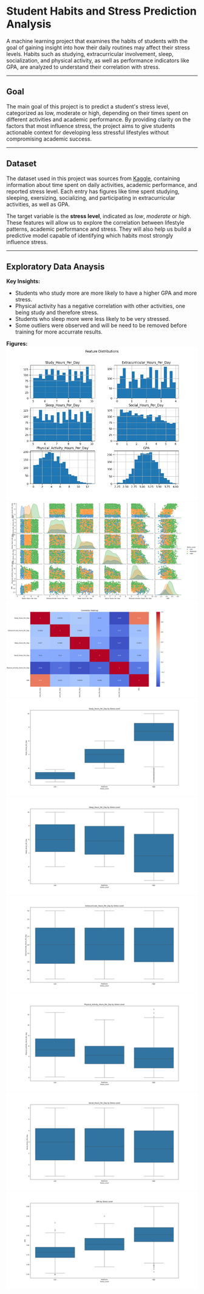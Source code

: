 # Student Habits and Stress Prediction Analysis

A machine learning project that examines the habits of students with the goal of gaining insight into how their daily routines may affect their stress levels. Habits such as studying, extracurricular involvement, sleep, socialization, and physical activity, as well as performance indicators like GPA, are analyzed to understand their correlation with stress.

---

## Goal

The main goal of this project is to predict a student's stress level, categorized as low, moderate or high, depending on their times spent on different activities and academic performance. By providing clarity on the factors that most influence stress, the project aims to give students actionable context for developing less stressful lifestyles without compromising academic success.

---

## Dataset

The dataset used in this project was sources from [Kaggle](https://www.kaggle.com/datasets/afnansaifafnan/study-habits-and-activities-of-students), containing information about time spent on daily activities, academic performance, and reported stress level. Each entry has figures like time spent studying, sleeping, exersizing, socializing, and participating in extracurricular activities, as well as GPA.

The target variable is the **stress level**, indicated as *low*, *moderate* or *high*. These features will allow us to explore the correlation between lifestyle patterns, academic performance and stress. They will also help us build a predictive model capable of identifying which habits most strongly influence stress.

---

## Exploratory Data Anaysis

**Key Insights:**
- Students who study more are more likely to have a higher GPA and more stress.
- Physical activity has a negative correlation with other activities, one being study and therefore stress.
- Students who sleep more were less likely to be very stressed.
- Some outliers were observed and will be need to be removed before training for more accurrate results.

**Figures:**
![Feature Distributions Historgram](images/feature_distributions_histogram.png)
![Scatter Plot Matrix](images/scatter_plot_matrix.png)
![Correlation Heatmap](images/correlation_heatmap.png)
![Study Boxplot](images/boxplots_study_hours_per_day.png)
![Sleep Boxplot](images/boxplots_sleep_hours_per_day.png)
![Sleep Boxplot](images/boxplots_extracurricular_hours_per_day.png)
![Sleep Boxplot](images/boxplots_physical_hours_per_day.png)
![Sleep Boxplot](images/boxplots_social_hours_per_day.png)
![Sleep Boxplot](images/boxplots_gpa.png)
